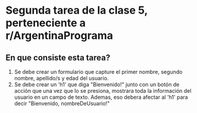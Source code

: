 # Segunda tarea de la clase 5, perteneciente a r/ArgentinaPrograma

## En que consiste esta tarea?

1. Se debe crear un formulario que capture el primer nombre, segundo nombre, apellido/s y edad del usuario.
2. Se debe crear un 'h1' que diga "Bienvenido!" junto con un botón de acción que una vez que lo se presiona, mostrara toda la información del usuario en un campo de texto. Ademas, eso debera afectar al 'h1' para decir "Bienvenido, nombreDeUsuario!"

